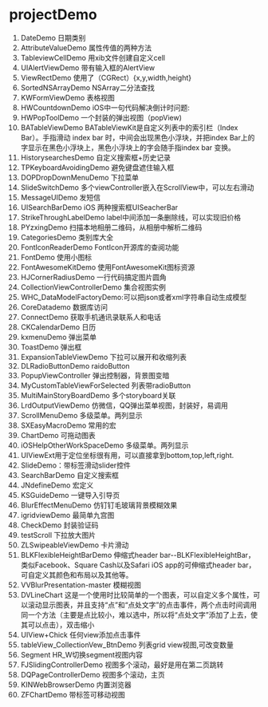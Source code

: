 # projectDemo
1. DateDemo 日期类别
2. AttributeValueDemo 属性传值的两种方法
3. TableviewCellDemo 用xib文件创建自定义cell
4. UIAlertViewDemo 带有输入框的AlertView
5. ViewRectDemo 使用了（CGRect）{x,y,width,height} 
6. SortedNSArrayDemo  NSArray二分法查找
7. KWFormViewDemo 表格视图
8. HWCountdownDemo iOS中一句代码解决倒计时问题:
9. HWPopToolDemo 一个封装的弹出视图（popView)
10. BATableViewDemo BATableViewKit是自定义列表中的索引栏（Index Bar）。手指滑动 index bar 时，中间会出现黑色小浮块，并把index Bar上的字显示在黑色小浮块上，黑色小浮块上的字会随手指index bar 变换。
11. HistorysearchesDemo 自定义搜索框+历史记录
12. TPKeyboardAvoidingDemo 避免键盘遮住输入框
13. DOPDropDownMenuDemo 下拉菜单
14. SlideSwitchDemo 多个viewController嵌入在ScrollView中，可以左右滑动 
15. MessageUIDemo 发短信
16. UISearchBarDemo iOS 两种搜索框UISeacherBar
17. StrikeThroughLabelDemo label中间添加一条删除线，可以实现旧价格
18. PYzxingDemo 扫描本地相册二维码，从相册中解析二维码
19. CategoriesDemo 类别库大全
20. FontIconReaderDemo FontIcon开源库的查阅功能
21. FontDemo 使用小图标
22. FontAwesomeKitDemo 使用FontAwesomeKit图标资源
23. HJCornerRadiusDemo 一行代码搞定图片圆角
24. CollectionViewControllerDemo 集合视图实例
25. WHC_DataModelFactoryDemo:可以把json或者xml字符串自动生成模型
26. CoreDatademo 数据库访问
27. ConnectDemo 获取手机通讯录联系人和电话
28. CKCalendarDemo 日历
29. kxmenuDemo 弹出菜单
30. ToastDemo 弹出框
31. ExpansionTableViewDemo 下拉可以展开和收缩列表
32. DLRadioButtonDemo raidoButton
33. PopupViewController 弹出控制器，背景图变暗
34. MyCustomTableViewForSelected 列表带radioButton
35. MultiMainStoryBoardDemo 多个storyboard关联
36. LrdOutputViewDemo 仿微信，QQ弹出菜单视图，封装好，易调用 
37. ScrollMenuDemo 多级菜单。两列显示
38. SXEasyMacroDemo 常用的宏
39. ChartDemo 可拖动图表
40. iOSHelpOtherWorkSpaceDemo  多级菜单。两列显示
41. UIViewExt用于定位坐标很有用，可以直接拿到bottom,top,left,right. 
42. SlideDemo：带标签滑动slider控件
43. SearchBarDemo 自定义搜索框
44. JNdefineDemo 宏定义
45. KSGuideDemo 一键导入引导页
46. BlurEffectMenuDemo 仿钉钉毛玻璃背景模糊效果
47. igridviewDemo 最简单九宫图
48. CheckDemo 封装验证码 
49. testScroll 下拉放大图片
50. ZLSwipeableViewDemo 卡片滑动
51. BLKFlexibleHeightBarDemo 伸缩式header bar--BLKFlexibleHeightBar，类似Facebook、Square Cash以及Safari iOS app的可伸缩式header bar，可自定义其颜色和布局以及其他等。
52. VVBlurPresentation-master 模糊视图
53. DVLineChart 这是一个使用时比较简单的一个图表，可以自定义多个属性，可以滚动显示图表，并且支持“点”和“点处文字”的点击事件，两个点击时间调用同一个方法（主要是点比较小，难以选中，所以将“点处文字”添加了上去，使其可以点击），双击缩小 
54. UIView+Chick 任何view添加点击事件
55. tableView_CollectionVew_BtnDemo 列表grid view视图,可改变数量
56. Segment  HR_W切换segment视图内容 
57. FJSlidingControllerDemo 视图多个滚动，最好是用在第二页跳转
58. DQPageControllerDemo 视图多个滚动，主页
59. KINWebBrowserDemo 内置浏览器
60. ZFChartDemo 带标签可移动视图
